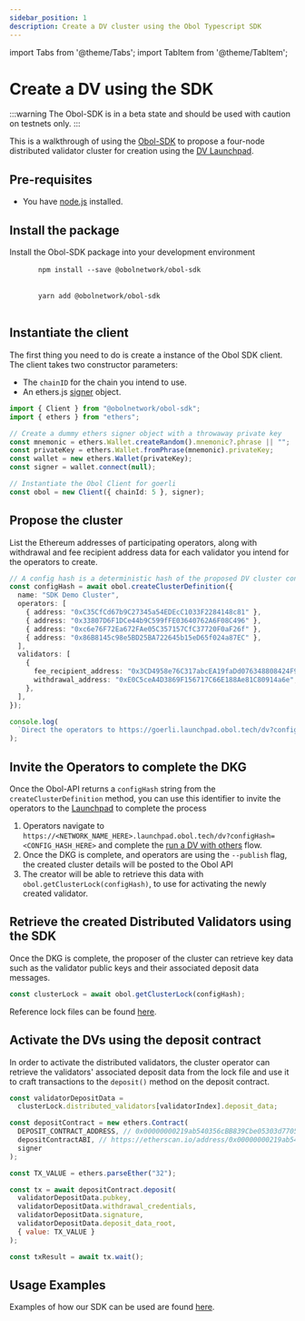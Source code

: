 ```yaml
---
sidebar_position: 1
description: Create a DV cluster using the Obol Typescript SDK
---
```


import Tabs from '@theme/Tabs';
import TabItem from '@theme/TabItem';

# Create a DV using the SDK

:::warning
The Obol-SDK is in a beta state and should be used with caution on testnets only.
:::

This is a walkthrough of using the [Obol-SDK](https://www.npmjs.com/package/@obolnetwork/obol-sdk) to propose a four-node distributed validator cluster for creation using the [DV Launchpad](../dvl/intro.md).

## Pre-requisites

- You have [node.js](https://nodejs.org/en) installed.

## Install the package

Install the Obol-SDK package into your development environment

<Tabs groupId="install-sdk">
  <TabItem value="npm" label="NPM" default>
    <pre>
      <code>npm install --save @obolnetwork/obol-sdk</code>
    </pre>
  </TabItem>
  <TabItem value="yarn" label="Yarn">
    <pre>
      <code>yarn add @obolnetwork/obol-sdk</code>
    </pre>
  </TabItem>
</Tabs>

## Instantiate the client

The first thing you need to do is create a instance of the Obol SDK client. The client takes two constructor parameters:

- The `chainID` for the chain you intend to use.
- An ethers.js [signer](https://docs.ethers.org/v6/api/providers/#Signer-signTypedData) object.

```ts
import { Client } from "@obolnetwork/obol-sdk";
import { ethers } from "ethers";

// Create a dummy ethers signer object with a throwaway private key
const mnemonic = ethers.Wallet.createRandom().mnemonic?.phrase || "";
const privateKey = ethers.Wallet.fromPhrase(mnemonic).privateKey;
const wallet = new ethers.Wallet(privateKey);
const signer = wallet.connect(null);

// Instantiate the Obol Client for goerli
const obol = new Client({ chainId: 5 }, signer);
```

## Propose the cluster

List the Ethereum addresses of participating operators, along with withdrawal and fee recipient address data for each validator you intend for the operators to create.

```ts
// A config hash is a deterministic hash of the proposed DV cluster configuration
const configHash = await obol.createClusterDefinition({
  name: "SDK Demo Cluster",
  operators: [
    { address: "0xC35CfCd67b9C27345a54EDEcC1033F2284148c81" },
    { address: "0x33807D6F1DCe44b9C599fFE03640762A6F08C496" },
    { address: "0xc6e76F72Ea672FAe05C357157CfC37720F0aF26f" },
    { address: "0x86B8145c98e5BD25BA722645b15eD65f024a87EC" },
  ],
  validators: [
    {
      fee_recipient_address: "0x3CD4958e76C317abcEA19faDd076348808424F99",
      withdrawal_address: "0xE0C5ceA4D3869F156717C66E188Ae81C80914a6e",
    },
  ],
});

console.log(
  `Direct the operators to https://goerli.launchpad.obol.tech/dv?configHash=${configHash} to complete the key generation process`
);
```

## Invite the Operators to complete the DKG

Once the Obol-API returns a `configHash` string from the `createClusterDefinition` method, you can use this identifier to invite the operators to the [Launchpad](../dvl/intro.md) to complete the process

1. Operators navigate to `https://<NETWORK_NAME_HERE>.launchpad.obol.tech/dv?configHash=<CONFIG_HASH_HERE>` and complete the [run a DV with others](../start/quickstart_group.md) flow.
1. Once the DKG is complete, and operators are using the `--publish` flag, the created cluster details will be posted to the Obol API
1. The creator will be able to retrieve this data with `obol.getClusterLock(configHash)`, to use for activating the newly created validator.

## Retrieve the created Distributed Validators using the SDK

Once the DKG is complete, the proposer of the cluster can retrieve key data such as the validator public keys and their associated deposit data messages.

```js
const clusterLock = await obol.getClusterLock(configHash);
```

Reference lock files can be found [here](https://github.com/ObolNetwork/charon/tree/main/cluster/testdata).

## Activate the DVs using the deposit contract

In order to activate the distributed validators, the cluster operator can retrieve the validators' associated deposit data from the lock file and use it to craft transactions to the `deposit()` method on the deposit contract.

```js
const validatorDepositData =
  clusterLock.distributed_validators[validatorIndex].deposit_data;

const depositContract = new ethers.Contract(
  DEPOSIT_CONTRACT_ADDRESS, // 0x00000000219ab540356cBB839Cbe05303d7705Fa for Mainnet, 0xff50ed3d0ec03aC01D4C79aAd74928BFF48a7b2b for Goerli
  depositContractABI, // https://etherscan.io/address/0x00000000219ab540356cBB839Cbe05303d7705Fa#code for Mainnet, and replace the address for Goerli
  signer
);

const TX_VALUE = ethers.parseEther("32");

const tx = await depositContract.deposit(
  validatorDepositData.pubkey,
  validatorDepositData.withdrawal_credentials,
  validatorDepositData.signature,
  validatorDepositData.deposit_data_root,
  { value: TX_VALUE }
);

const txResult = await tx.wait();
```

## Usage Examples

Examples of how our SDK can be used are found [here](https://github.com/ObolNetwork/obol-sdk-examples).

